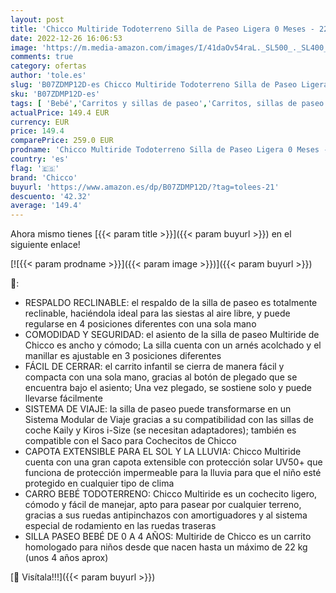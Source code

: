 ```yaml
---
layout: post
title: 'Chicco Multiride Todoterreno Silla de Paseo Ligera 0 Meses - 22 Kg  Carrito Bebé Compacto y Reclinable con Ruedas Antipinchazos  Plegado Fácil  Capota para Sol y Lluvia  Color Gris  Light Grey '
date: 2022-12-26 16:06:53
image: 'https://m.media-amazon.com/images/I/41daOv54raL._SL500_._SL400_.jpg'
comments: true
category: ofertas
author: 'tole.es'
slug: 'B07ZDMP12D-es Chicco Multiride Todoterreno Silla de Paseo Ligera 0 Meses...'
sku: 'B07ZDMP12D-es'
tags: [ 'Bebé','Carritos y sillas de paseo','Carritos, sillas de paseo y accesorios','Sillas de paseo ligeras','bebé','chicco','🇪🇸', ]
actualPrice: 149.4 EUR
currency: EUR
price: 149.4
comparePrice: 259.0 EUR
prodname: 'Chicco Multiride Todoterreno Silla de Paseo Ligera 0 Meses - 22 Kg  Carrito Bebé Compacto y Reclinable con Ruedas Antipinchazos  Plegado Fácil  Capota para Sol y Lluvia  Color Gris  Light Grey '
country: 'es'
flag: '🇪🇸'
brand: 'Chicco'
buyurl: 'https://www.amazon.es/dp/B07ZDMP12D/?tag=tolees-21'
descuento: '42.32'
average: '149.4'
---
```


Ahora mismo tienes [{{< param title >}}]({{< param buyurl >}}) en el siguiente enlace!

[![{{< param prodname >}}]({{< param image >}})]({{< param buyurl >}})

🔎:

- RESPALDO RECLINABLE: el respaldo de la silla de paseo es totalmente reclinable, haciéndola ideal para las siestas al aire libre, y puede regularse en 4 posiciones diferentes con una sola mano
- COMODIDAD Y SEGURIDAD: el asiento de la silla de paseo Multiride de Chicco es ancho y cómodo; La silla cuenta con un arnés acolchado y el manillar es ajustable en 3 posiciones diferentes
- FÁCIL DE CERRAR: el carrito infantil se cierra de manera fácil y compacta con una sola mano, gracias al botón de plegado que se encuentra bajo el asiento; Una vez plegado, se sostiene solo y puede llevarse fácilmente
- SISTEMA DE VIAJE: la silla de paseo puede transformarse en un Sistema Modular de Viaje gracias a su compatibilidad con las sillas de coche Kaily y Kiros i-Size (se necesitan adaptadores); también es compatible con el Saco para Cochecitos de Chicco
- CAPOTA EXTENSIBLE PARA EL SOL Y LA LLUVIA: Chicco Multiride cuenta con una gran capota extensible con protección solar UV50+ que funciona de protección impermeable para la lluvia para que el niño esté protegido en cualquier tipo de clima
- CARRO BEBÉ TODOTERRENO: Chicco Multiride es un cochecito ligero, cómodo y fácil de manejar, apto para pasear por cualquier terreno, gracias a sus ruedas antipinchazos con amortiguadores y al sistema especial de rodamiento en las ruedas traseras
- SILLA PASEO BEBÉ DE 0 A 4 AÑOS: Multiride de Chicco es un carrito homologado para niños desde que nacen hasta un máximo de 22 kg (unos 4 años aprox)

[🛒 Visítala!!!]({{< param buyurl >}})
